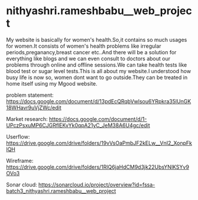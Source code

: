 # nithyashri.rameshbabu\_\_web_project

My website is basically for women's health.So,it contains so much usages for women.It consists of women's health problems like irregular periods,preganancy,breast cancer etc..And there will be a solution for everything like blogs and we can even consult to doctors about our problems through online and offline sessions.We can take health tests like blood test or sugar level tests.This is all about my website.I understood how busy life is now so, women dont want to go outside.They can be treated in home itself using my Mgood website.

problem statement: https://docs.google.com/document/d/13pdEcQRqbVwlsou6YRpkra35lUnGK18WHavr9uVjZWc/edit

Market research: https://docs.google.com/document/d/1-UPczPsxuMP6CJGRflEKvYk0qpA21yC_JeM38A6U4gc/edit

Userflow: https://drive.google.com/drive/folders/19vVsOaPmbJF2kELw__VnI2_XonpFklQH

Wireframe: https://drive.google.com/drive/folders/1RlQ6jaHdCM9d3jk22UbsYNlKSYv9OVo3

Sonar cloud: https://sonarcloud.io/project/overview?id=fssa-batch3_nithyashri.rameshbabu__web_project
